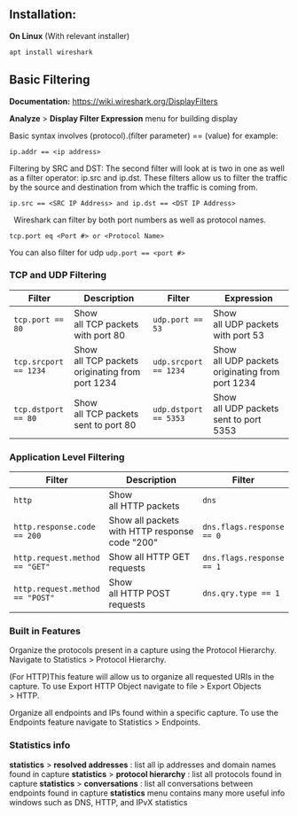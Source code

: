 ## Installation:
**On Linux** (With relevant installer)
```bash
apt install wireshark
```

## Basic Filtering
**Documentation:** https://wiki.wireshark.org/DisplayFilters

**Analyze** > **Display Filter Expression** menu for building display



Basic syntax involves  (protocol).(filter parameter) == (value)
for example: 
```
ip.addr == <ip address> 
```

Filtering by SRC and DST: The second filter will look at is two in one as well as a filter operator: ip.src and ip.dst. These filters allow us to filter the traffic by the source and destination from which the traffic is coming from.
```
ip.src == <SRC IP Address> and ip.dst == <DST IP Address>
```
 
Wireshark can filter by both port numbers as well as protocol names.
```
tcp.port eq <Port #> or <Protocol Name>
```
You can also filter for udp `udp.port == <port #>`

### TCP and UDP Filtering

| Filter                | Description                                     | Filter                | Expression                                      |
| --------------------- | ----------------------------------------------- | --------------------- | ----------------------------------------------- |
| `tcp.port == 80`      | Show all TCP packets with port 80               | `udp.port == 53`      | Show all UDP packets with port 53               |
| `tcp.srcport == 1234` | Show all TCP packets originating from port 1234 | `udp.srcport == 1234` | Show all UDP packets originating from port 1234 |
| `tcp.dstport == 80`   | Show all TCP packets sent to port 80            | `udp.dstport == 5353` | Show all UDP packets sent to port 5353          |
### Application Level Filtering
| Filter                          | Description                                    | Filter                    | Description              |
| ------------------------------- | ---------------------------------------------- | ------------------------- | ------------------------ |
| `http`                          | Show all HTTP packets                          | `dns`                     | Show all DNS packets     |
| `http.response.code == 200`     | Show all packets with HTTP response code "200" | `dns.flags.response == 0` | Show all DNS requests    |
| `http.request.method == "GET"`  | Show all HTTP GET requests                     | `dns.flags.response == 1` | Show all DNS responses   |
| `http.request.method == "POST"` | Show all HTTP POST requests                    | `dns.qry.type == 1`       | Show all DNS "A" records |
### Built in Features
Organize the protocols present in a capture using the Protocol Hierarchy. 
Navigate to Statistics > Protocol Hierarchy.

(For HTTP)This feature will allow us to organize all requested URIs in the capture. To use Export HTTP Object navigate to file > Export Objects > HTTP.

Organize all endpoints and IPs found within a specific capture.  To use the Endpoints feature
navigate to Statistics > Endpoints.

### Statistics info
**statistics** > **resolved addresses** : list all ip addresses and domain names found in capture
**statistics** > **protocol hierarchy** : list all protocols found in capture
**statistics** > **conversations** : list all conversations between endpoints found in capture
**statistics** menu contains many more useful info windows such as DNS, HTTP, and IPvX statistics